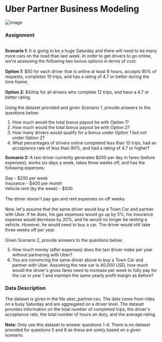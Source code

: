 # Uber Partner Business Modeling


![image](https://github.com/user-attachments/assets/d10dc2a2-a5cb-46da-88d7-55e2a414e867)


### Assignment
\
**Scenario 1:** It is going to be a huge Saturday and there will need to be many more cars on the road than last week. In order to get drivers to go online, we're assessing the following two bonus options in terms of cost:
\
\
**Option 1:** $50 for each driver that is online at least 8 hours, accepts 90% of requests, completes 10 trips, and has a rating of 4.7 or better during the time frame;
\
\
**Option 2:** $4/trip for all drivers who complete 12 trips, and have a 4.7 or better rating.
\
\
Using the dataset provided and given Scenario 1, provide answers to the questions below:

1. How much would the total bonus payout be with Option 1?
2. How much would the total bonus payout be with Option 2?
3. How many drivers would qualify for a bonus under Option 1 but not under Option 2?
4. What percentages of drivers online completed less than 10 trips, had an acceptance rate of less than 90%, and had a rating of 4.7 or higher?

**Scenario 2:** A taxi driver currently generates $200 per day in fares (before expenses), works six days a week, takes three weeks off, and has the following expenses:
\
\
Gas - $200 per week
\
Insurance - $400 per month
\
Vehicle rent (by the week) - $500
\
\
The driver doesn't pay gas and rent expenses on off weeks.
\
\
Now, let's assume that the same driver would buy a Town Car and partner with Uber. If he does, his gas expenses would go up by 5%, his insurance expense would decrease by 20%, and he would no longer be renting a vehicle. However, he would need to buy a car. The driver would still take three weeks off per year.
\
\
Given Scenario 2, provide answers to the questions below:

5. How much money (after expenses) does the taxi driver make per year without partnering with Uber?
6. You are convincing the same driver above to buy a Town Car and partner with Uber. Assuming the new car is 40,000 USD, how much would the driver's gross fares need to increase per week to fully pay for the car in year 1 and maintain the same yearly profit margin as before?

### Data Description
The dataset is given in the file uber_partner.csv. The data come from rides on a busy Saturday and are aggregated on a driver level. The dataset provides information on the total number of completed trips, the driver's acceptance rate, the total number of hours on duty, and the average rating.
\
\
**Note:** Only use this dataset to answer questions 1-4. There is no dataset provided for questions 5 and 6 as these are solely based on a given scenario.
